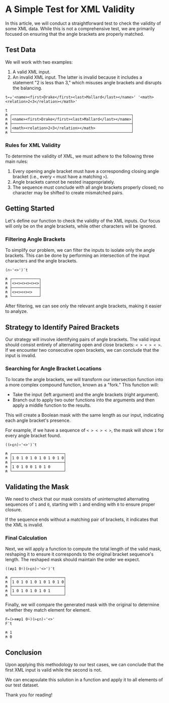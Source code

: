 # A Simple Test for XML Validity

In this article, we will conduct a straightforward test to check the validity of some XML data. While this is not a comprehensive test, we are primarily focused on ensuring that the angle brackets are properly matched.

## Test Data

We will work with two examples:

1. A valid XML input.
2. An invalid XML input. The latter is invalid because it includes a statement "2 is less than 3," which misuses angle brackets and disrupts the balancing.

```apl
t←⍪'<name><first>Drake</first><last>Mallard</last></name>' '<math><relation>2<3</relation></math>'
```

```apl
t
⍝ ┌─────────────────────────────────────────────────────┐
⍝ │<name><first>Drake</first><last>Mallard</last></name>│
⍝ ├─────────────────────────────────────────────────────┤
⍝ │<math><relation>2<3</relation></math>                │
⍝ └─────────────────────────────────────────────────────┘
```

### Rules for XML Validity

To determine the validity of XML, we must adhere to the following three main rules:

1. Every opening angle bracket must have a corresponding closing angle bracket (i.e., every `<` must have a matching `>`).
2. Angle brackets cannot be nested inappropriately.
3. The sequence must conclude with all angle brackets properly closed; no character may be shifted to create mismatched pairs.

## Getting Started

Let's define our function to check the validity of the XML inputs. Our focus will only be on the angle brackets, while other characters will be ignored.

### Filtering Angle Brackets

To simplify our problem, we can filter the inputs to isolate only the angle brackets. This can be done by performing an intersection of the input characters and the angle brackets.

```apl
(∩∘'<>')¨t
```

```apl
⍝ ┌────────────┐
⍝ │<><><><><><>│
⍝ ├────────────┤
⍝ │<><><<><>   │
⍝ └────────────┘
```

After filtering, we can see only the relevant angle brackets, making it easier to analyze.

## Strategy to Identify Paired Brackets

Our strategy will involve identifying pairs of angle brackets. The valid input should consist entirely of alternating open and close brackets: `< > < > < >`. If we encounter two consecutive open brackets, we can conclude that the input is invalid.

### Searching for Angle Bracket Locations

To locate the angle brackets, we will transform our intersection function into a more complex compound function, known as a "fork." This function will:

- Take the input (left argument) and the angle brackets (right argument).
- Branch out to apply two outer functions into the arguments and then apply a middle function to the results.

This will create a Boolean mask with the same length as our input, indicating each angle bracket's presence.

For example, if we have a sequence of `< > < > < >`, the mask will show `1` for every angle bracket found.

```apl
((⊢⍷∩)∘'<>')¨t
```

```apl
⍝ ┌───────────────────────┐
⍝ │1 0 1 0 1 0 1 0 1 0 1 0│
⍝ ├───────────────────────┤
⍝ │1 0 1 0 0 1 0 1 0      │
⍝ └───────────────────────┘
```

## Validating the Mask

We need to check that our mask consists of uninterrupted alternating sequences of `1` and `0`, starting with `1` and ending with `0` to ensure proper closure.

If the sequence ends without a matching pair of brackets, it indicates that the XML is invalid.

### Final Calculation

Next, we will apply a function to compute the total length of the valid mask, reshaping it to ensure it corresponds to the original bracket sequence's length. The reshaped mask should maintain the order we expect.

```apl
((≢⍴1 0⍨)(⊢⍷∩)∘'<>')¨t
```

```apl
⍝ ┌───────────────────────┐
⍝ │1 0 1 0 1 0 1 0 1 0 1 0│
⍝ ├───────────────────────┤
⍝ │1 0 1 0 1 0 1 0 1      │
⍝ └───────────────────────┘
```

Finally, we will compare the generated mask with the original to determine whether they match element for element.

```apl
F←(⊢≡≢⍴1 0⍨)(⊢⍷∩)∘'<>'
F¨t
```

```apl
⍝ 1
⍝ 0
```

## Conclusion

Upon applying this methodology to our test cases, we can conclude that the first XML input is valid while the second is not.

We can encapsulate this solution in a function and apply it to all elements of our test dataset.

Thank you for reading!